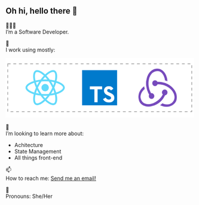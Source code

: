 ## Oh hi, hello there 👋

<p>👩🏻‍💻 </br> I’m a Software Developer. </p>

<p>💽 </br> I work using mostly: </p>

<a href="#"><img src="https://github.com/brunagarcia/brunagarcia/blob/master/icons.svg" width="560px"/></a>

<p>🤔 </br> I’m looking to learn more about:</p>

- Achitecture
- State Management
- All things front-end

<p>📫 </br> How to reach me: <a href="mailto:garciabrunap@gmail.com">Send me an email!</a></p>

<p>🌈 </br> Pronouns: She/Her </p>
